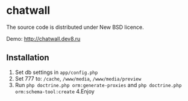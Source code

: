 chatwall
========

The source code is distributed under New BSD licence.

Demo: http://chatwall.dev8.ru


Installation
-----------

1. Set db settings in `app/config.php`
2. Set 777 to: `/cache`, `/www/media`, `/www/media/preview`
3. Run `php doctrine.php orm:generate-proxies` and `php doctrine.php orm:schema-tool:create`
4.Enjoy